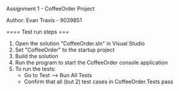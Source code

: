 Assignment 1 - CoffeeOrder Project 

Author: Evan Travis - 9039851


==== Test run steps ===

1. Open the solution "CoffeeOrder.sln" in Visual Studio
2. Set "CoffeeOrder" to the startup project
3. Build the solution
4. Run the program to start the CoffeeOrder console application
5. To run the tests:
   - Go to Test --> Run All Tests
   - Confirm that all (but 2) test cases in CoffeeOrder.Tests pass